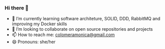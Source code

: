 ### Hi there 👋

- 🌱 I’m currently learning software architeture, SOLID, DDD, RabbitMQ and improving my Docker skills
- 👯 I’m looking to collaborate on open source repositories and projects
- 📫 How to reach me: colomeramonica@gmail.com
- 😄 Pronouns: she/her
